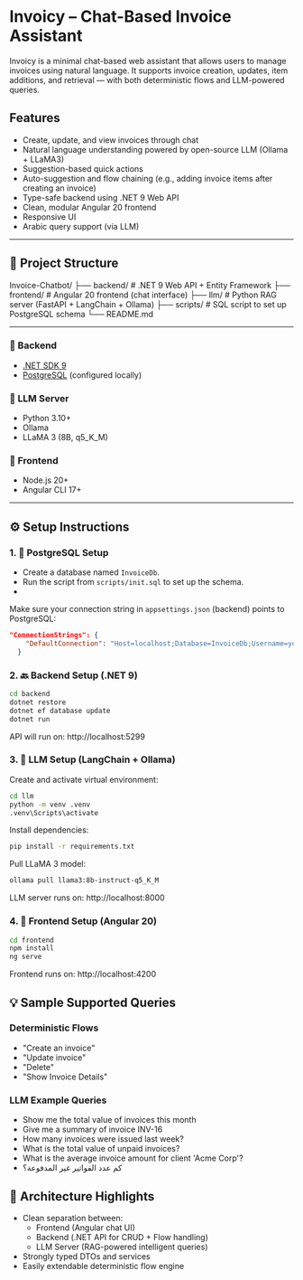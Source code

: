 #  Invoicy – Chat-Based Invoice Assistant

Invoicy is a minimal chat-based web assistant that allows users to manage invoices using natural language. It supports invoice creation, updates, item additions, and retrieval — with both deterministic flows and LLM-powered queries.

## Features

- Create, update, and view invoices through chat
- Natural language understanding powered by open-source LLM (Ollama + LLaMA3)
- Suggestion-based quick actions
- Auto-suggestion and flow chaining (e.g., adding invoice items after creating an invoice)
- Type-safe backend using .NET 9 Web API
- Clean, modular Angular 20 frontend
- Responsive UI
- Arabic query support (via LLM)

---

## 📁 Project Structure
Invoice-Chatbot/
├── backend/ # .NET 9 Web API + Entity Framework
├── frontend/ # Angular 20 frontend (chat interface)
├── llm/ # Python RAG server (FastAPI + LangChain + Ollama)
├── scripts/ # SQL script to set up PostgreSQL schema
└── README.md

---

### 🔧 Backend

- [.NET SDK 9](https://dotnet.microsoft.com/download)
- [PostgreSQL](https://www.postgresql.org/) (configured locally)

### 🧠 LLM Server

- Python 3.10+
- Ollama
- LLaMA 3 (8B, q5_K_M)

### 🎨 Frontend

- Node.js 20+
- Angular CLI 17+

---

## ⚙️ Setup Instructions

### 1. 🐘 PostgreSQL Setup

- Create a database named `InvoiceDb`.
- Run the script from `scripts/init.sql` to set up the schema.
- 
Make sure your connection string in `appsettings.json` (backend) points to PostgreSQL:
```json
"ConnectionStrings": {
    "DefaultConnection": "Host=localhost;Database=InvoiceDb;Username=your-username;Password=your-password"
  }
```

### 2. 🔙 Backend Setup (.NET 9)

```bash
cd backend
dotnet restore
dotnet ef database update
dotnet run
```
API will run on: http://localhost:5299

### 3. 🧠 LLM Setup (LangChain + Ollama)

Create and activate virtual environment:

```bash
cd llm
python -m venv .venv
.venv\Scripts\activate
```

Install dependencies:

```bash
pip install -r requirements.txt
```

Pull LLaMA 3 model:

```bash
ollama pull llama3:8b-instruct-q5_K_M
```
LLM server runs on: http://localhost:8000

### 4. 💬 Frontend Setup (Angular 20)

```bash
cd frontend
npm install
ng serve
```
Frontend runs on: http://localhost:4200

## 💡 Sample Supported Queries

### Deterministic Flows

* "Create an invoice"
* "Update invoice"
* "Delete"
* "Show Invoice Details"

### LLM Example Queries

* Show me the total value of invoices this month
* Give me a summary of invoice INV-16
* How many invoices were issued last week?
* What is the total value of unpaid invoices?
* What is the average invoice amount for client 'Acme Corp'?
* كم عدد الفواتير غير المدفوعة؟


## 🧱 Architecture Highlights

* Clean separation between:
  * Frontend (Angular chat UI)
  * Backend (.NET API for CRUD + Flow handling)
  * LLM Server (RAG-powered intelligent queries)
* Strongly typed DTOs and services
* Easily extendable deterministic flow engine
